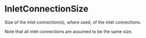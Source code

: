 InletConnectionSize
===================

Size of the inlet connection(s), where used, of the inlet connections.

Note that all inlet connections are assumed to be the same size.
